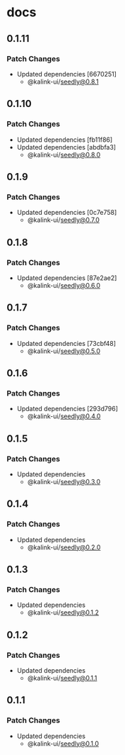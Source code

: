 # docs

## 0.1.11

### Patch Changes

- Updated dependencies [6670251]
  - @kalink-ui/seedly@0.8.1

## 0.1.10

### Patch Changes

- Updated dependencies [fb11f86]
- Updated dependencies [abdbfa3]
  - @kalink-ui/seedly@0.8.0

## 0.1.9

### Patch Changes

- Updated dependencies [0c7e758]
  - @kalink-ui/seedly@0.7.0

## 0.1.8

### Patch Changes

- Updated dependencies [87e2ae2]
  - @kalink-ui/seedly@0.6.0

## 0.1.7

### Patch Changes

- Updated dependencies [73cbf48]
  - @kalink-ui/seedly@0.5.0

## 0.1.6

### Patch Changes

- Updated dependencies [293d796]
  - @kalink-ui/seedly@0.4.0

## 0.1.5

### Patch Changes

- Updated dependencies
  - @kalink-ui/seedly@0.3.0

## 0.1.4

### Patch Changes

- Updated dependencies
  - @kalink-ui/seedly@0.2.0

## 0.1.3

### Patch Changes

- Updated dependencies
  - @kalink-ui/seedly@0.1.2

## 0.1.2

### Patch Changes

- Updated dependencies
  - @kalink-ui/seedly@0.1.1

## 0.1.1

### Patch Changes

- Updated dependencies
  - @kalink-ui/seedly@0.1.0
